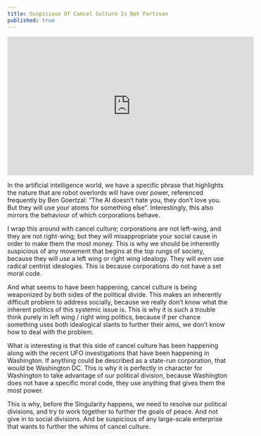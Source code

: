 ```yaml
---
title: Suspicious Of Cancel Culture Is Not Partisan
published: true
---
```

<iframe width="560" height="315" sandbox="allow-same-origin allow-scripts allow-popups" src="https://video.ploud.jp/videos/embed/c53ceaa0-2c28-4a07-9c4a-19b90d4e3e65" frameborder="0" allowfullscreen></iframe>

In the artificial intelligence world, we have a specific phrase that highlights the nature that are robot overlords will have over power, referenced frequently by Ben Goertzal: “The AI doesn’t hate you, they don’t love you. But they will use your atoms for something else”. Interestingly, this also mirrors the behaviour of which corporations behave.

I wrap this around with cancel culture; corporations are not left-wing, and they are not right-wing; but they will misappropriate your social cause in order to make them the most money. This is why we should be inherently suspicious of any movement that begins at the top rungs of society, because they will use a left wing or right wing idealogy. They will even use radical centrist idealogies. This is because corporations do not have a set moral code.

And what seems to have been happening, cancel culture is being weaponized by both sides of the political divide. This makes an inherently difficult problem to address socially, because we really don’t know what the inherent politics of this systemic issue is. This is why it is such a trouble think purely in left wing / right wing politics, because if per chance something uses both idealogical slants to further their aims, we don’t know how to deal with the problem.

What is interesting is that this side of cancel culture has been happening along with the recent UFO investigations that have been happening in Washington. If anything could be described as a state-run corporation, that would be Washington DC. This is why it is perfectly in character for Washington to take advantage of our political division, because Washington does not have a specific moral code, they use anything that gives them the most power.

This is why, before the Singularity happens, we need to resolve our political divisions, and try to work together to further the goals of peace. And not give in to social divisions. And be suspicious of any large-scale enterprise that wants to further the whims of cancel culture.
